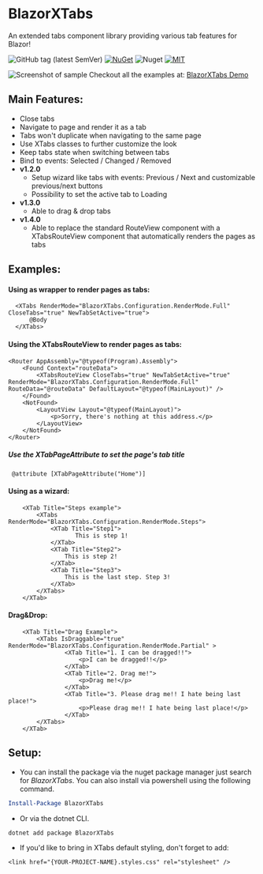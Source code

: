 # BlazorXTabs
An extended tabs component library providing various tab features for Blazor!

![GitHub tag (latest SemVer)](https://img.shields.io/github/v/tag/David-Moreira/BlazorXTabs)
[![NuGet](https://img.shields.io/nuget/vpre/BlazorXTabs.svg)](https://www.nuget.org/profiles/DavidMoreira)
![Nuget](https://img.shields.io/nuget/dt/BlazorXTabs?flat)
[![MIT](https://img.shields.io/github/license/stsrki/Blazorise.svg)](LICENSE)



![Screenshot of sample](sample.png)
Checkout all the examples at: [BlazorXTabs Demo](https://david-moreira.github.io/BlazorXTabs/)

## Main Features:
- Close tabs
- Navigate to page and render it as a tab
- Tabs won't duplicate when navigating to the same page
- Use XTabs classes to further customize the look
- Keep tabs state when switching between tabs
- Bind to events: Selected / Changed / Removed
- **v1.2.0**
  - Setup wizard like tabs with events: Previous / Next and customizable previous/next buttons
  - Possibility to set the active tab to Loading
- **v1.3.0**
  - Able to drag & drop tabs
- **v1.4.0**
  - Able to replace the standard RouteView component with a XTabsRouteView component that automatically renders the pages as tabs

## Examples:
#### Using as wrapper to render pages as tabs:
      <XTabs RenderMode="BlazorXTabs.Configuration.RenderMode.Full" CloseTabs="true" NewTabSetActive="true">
          @Body
      </XTabs>

#### Using the XTabsRouteView to render pages as tabs:
    <Router AppAssembly="@typeof(Program).Assembly">
        <Found Context="routeData">
            <XTabsRouteView CloseTabs="true" NewTabSetActive="true" RenderMode="BlazorXTabs.Configuration.RenderMode.Full" RouteData="@routeData" DefaultLayout="@typeof(MainLayout)" />
        </Found>
        <NotFound>
            <LayoutView Layout="@typeof(MainLayout)">
                <p>Sorry, there's nothing at this address.</p>
            </LayoutView>
        </NotFound>
    </Router>
##### Use the XTabPageAttribute to set the page's tab title
     @attribute [XTabPageAttribute("Home")]

#### Using as a wizard:
        <XTab Title="Steps example">
            <XTabs RenderMode="BlazorXTabs.Configuration.RenderMode.Steps">
                <XTab Title="Step1">
                       This is step 1!
                </XTab>
                <XTab Title="Step2">
                    This is step 2!
                </XTab>
                <XTab Title="Step3">
                    This is the last step. Step 3!
                </XTab>
            </XTabs>
        </XTab>
#### Drag&Drop:
        <XTab Title="Drag Example">
            <XTabs IsDraggable="true" RenderMode="BlazorXTabs.Configuration.RenderMode.Partial" >
                    <XTab Title="1. I can be dragged!!">
                        <p>I can be dragged!!</p>
                    </XTab>
                    <XTab Title="2. Drag me!">
                        <p>Drag me!</p>
                    </XTab>
                    <XTab Title="3. Please drag me!! I hate being last place!">
                        <p>Please drag me!! I hate being last place!</p>
                    </XTab>
            </XTabs>
        </XTab>
## Setup: 
- You can install the package via the nuget package manager just search for *BlazorXTabs*. You can also install via powershell using the following command.

```powershell
Install-Package BlazorXTabs
```

- Or via the dotnet CLI.

```bash
dotnet add package BlazorXTabs
```

- If you'd like to bring in XTabs default styling, don't forget to add:
```    
<link href="{YOUR-PROJECT-NAME}.styles.css" rel="stylesheet" />
```
